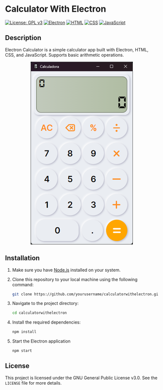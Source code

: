 # Calculator With Electron

[![License: GPL v3](https://img.shields.io/badge/License-GPLv3-blue.svg)](https://www.gnu.org/licenses/gpl-3.0)
[![Electron](https://img.shields.io/badge/Electron-25.3.1-33A0FF.svg)](https://www.electronjs.org/)
[![HTML](https://img.shields.io/badge/HTML-5-E34F26.svg)](https://developer.mozilla.org/en-US/docs/Web/Guide/HTML/HTML5)
[![CSS](https://img.shields.io/badge/CSS-3-1572B6.svg)](https://developer.mozilla.org/en-US/docs/Web/CSS)
[![JavaScript](https://img.shields.io/badge/JavaScript-ES6-F7DF1E.svg)](https://developer.mozilla.org/en-US/docs/Web/JavaScript)

## Description

Electron Calculator is a simple calculator app built with Electron, HTML, CSS, and JavaScript. Supports basic arithmetic operations.

<div style="text-align:center">
  <img src="docs/image.png" alt="Electron Calculator Demo" />
</div>

## Installation

1. Make sure you have [Node.js](https://nodejs.org) installed on your system.

2. Clone this repository to your local machine using the following command:
   ```bash
   git clone https://github.com/yourusername/calculatorwithelectron.git
   ```
3. Navigate to the project directory:

   ```bash
   cd calculatorwithelectron
   ```
4. Install the required dependencies:

   ```bash
   npm install
   ```
5. Start the Electron application

   ```bash
   npm start
   ```

## License
This project is licensed under the GNU General Public License v3.0. See the `LICENSE` file for more details.
